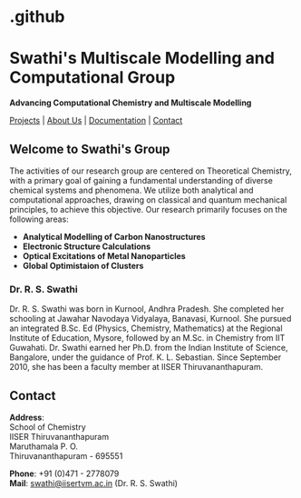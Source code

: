 # .github

# Swathi's Multiscale Modelling and Computational Group
**Advancing Computational Chemistry and Multiscale Modelling**

[Projects](#projects) | [About Us](#about-us) | [Documentation](#documentation) | [Contact](#contact)

## Welcome to Swathi's Group 
The activities of our research group are centered on Theoretical Chemistry, with a primary goal of gaining a fundamental understanding of diverse chemical systems and phenomena. We utilize both analytical and computational approaches, drawing on classical and quantum mechanical principles, to achieve this objective. Our research primarily focuses on the following areas:

- **Analytical Modelling of Carbon Nanostructures**
- **Electronic Structure Calculations**
- **Optical Excitations of Metal Nanoparticles**
- **Global Optimistaion of Clusters**


### Dr. R. S. Swathi
Dr. R. S. Swathi was born in Kurnool, Andhra Pradesh. She completed her schooling at Jawahar Navodaya Vidyalaya, Banavasi, Kurnool. She pursued an integrated B.Sc. Ed (Physics, Chemistry, Mathematics) at the Regional Institute of Education, Mysore, followed by an M.Sc. in Chemistry from IIT Guwahati. Dr. Swathi earned her Ph.D. from the Indian Institute of Science, Bangalore, under the guidance of Prof. K. L. Sebastian. Since September 2010, she has been a faculty member at IISER Thiruvananthapuram.

## Contact
**Address**:  
School of Chemistry  
IISER Thiruvananthapuram  
Maruthamala P. O.  
Thiruvananthapuram - 695551

**Phone**: +91 (0)471 - 2778079  
**Mail**: [swathi@iisertvm.ac.in](mailto:swathi@iisertvm.ac.in) (Dr. R. S. Swathi)
